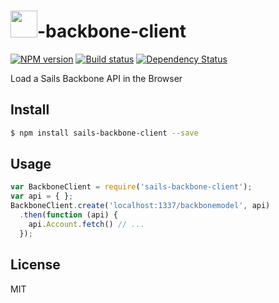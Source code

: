 # <img src="http://cdn.tjw.io/images/sails-logo.png" height='43px' />-backbone-client

[![NPM version][npm-image]][npm-url]
[![Build status][travis-image]][travis-url]
[![Dependency Status][daviddm-image]][daviddm-url]

Load a Sails Backbone API in the Browser

## Install
```sh
$ npm install sails-backbone-client --save
```

## Usage

```js
var BackboneClient = require('sails-backbone-client');
var api = { };
BackboneClient.create('localhost:1337/backbonemodel', api)
  .then(function (api) {
    api.Account.fetch() // ...
  });
```

## License
MIT

[sails-logo]: http://cdn.tjw.io/images/sails-logo.png
[sails-url]: https://sailsjs.org
[npm-image]: https://img.shields.io/npm/v/sails-backbone-client.svg?style=flat-square
[npm-url]: https://npmjs.org/package/sails-backbone-client
[travis-image]: https://img.shields.io/travis/tjwebb/sails-backbone-client.svg?style=flat-square
[travis-url]: https://travis-ci.org/tjwebb/sails-backbone-client
[daviddm-image]: http://img.shields.io/david/tjwebb/sails-backbone-client.svg?style=flat-square
[daviddm-url]: https://david-dm.org/tjwebb/sails-backbone-client
